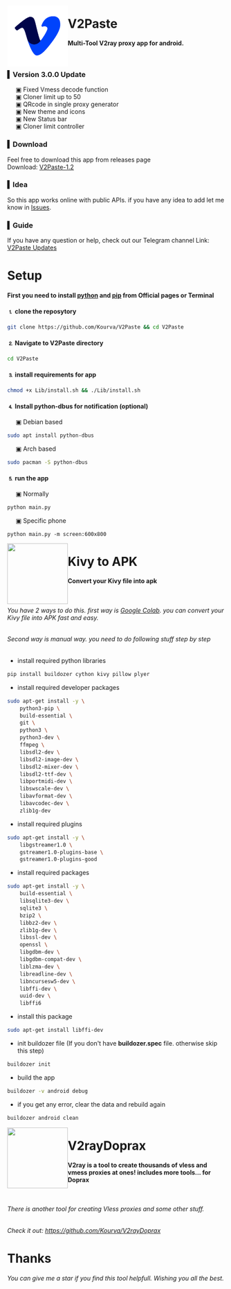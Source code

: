<p>
    <img align="left" src="https://github.com/Kourva/V2Paste/blob/main/Data/icon.png" width=140 height=140 />
    <h1> V2Paste </h1>
    <p><b> Multi-Tool V2ray proxy app for android.</b></p>
</p>
<br>

### ▍Version 3.0.0 Update
&nbsp;&nbsp;&nbsp;&nbsp; ▣ Fixed Vmess decode function <br>
&nbsp;&nbsp;&nbsp;&nbsp; ▣ Cloner limit up to 50 <br>
&nbsp;&nbsp;&nbsp;&nbsp; ▣ QRcode in single proxy generator <br>
&nbsp;&nbsp;&nbsp;&nbsp; ▣ New theme and icons <br>
&nbsp;&nbsp;&nbsp;&nbsp; ▣ New Status bar <br>
&nbsp;&nbsp;&nbsp;&nbsp; ▣ Cloner limit controller <br>

### ▍Download 
Feel free to download this app from releases page
<br>Download: [V2Paste-1.2](https://github.com/Kourva/V2Paste/releases/tag/v3.0.0)

### ▍Idea
So this app works online with public APIs. if you have any idea to add let me know in [Issues](https://github.com/Kourva/V2Paste/issues).

### ▍Guide
If you have any question or help, check out our Telegram channel
Link: [V2Paste Updates](https://t.me/V2Paste)

# Setup
#### First you need to install [python](https://www.python.org/) and [pip](https://pypi.org/project/pip/) from Official pages or Terminal
#### ⒈ clone the reposytory
```bash
git clone https://github.com/Kourva/V2Paste && cd V2Paste
```
#### ⒉ Navigate to V2Paste directory
```bash
cd V2Paste
```
#### ⒊ install requirements for app
```bash
chmod +x Lib/install.sh && ./Lib/install.sh
```
#### ⒋ Install python-dbus for notification (optional)
&nbsp;&nbsp;&nbsp;&nbsp; ▣ Debian based
```bash
sudo apt install python-dbus
```
&nbsp;&nbsp;&nbsp;&nbsp; ▣ Arch based
```bash
sudo pacman -S python-dbus
```
#### ⒌ run the app
&nbsp;&nbsp;&nbsp;&nbsp; ▣ Normally
```bash
python main.py
```
&nbsp;&nbsp;&nbsp;&nbsp; ▣ Specific phone
```
python main.py -m screen:600x800
```

<p>
    <img align="left" src="https://user-images.githubusercontent.com/118578799/219371927-2ebe765b-cdef-4b61-94d5-abd2b63d56f9.png" width=140 height=140 />
    <h1> Kivy to APK </h1>
    <p><b> Convert your Kivy file into apk </b></p>
</p><br>

###### You have 2 ways to do this. first way is [Google Colab](https://colab.research.google.com/). you can convert your Kivy file into APK fast and easy.
###### Second way is manual way. you need to do following stuff step by step
+ install required python libraries
```bash
pip install buildozer cython kivy pillow plyer
```
+ install required developer packages
```bash
sudo apt-get install -y \
    python3-pip \
    build-essential \
    git \
    python3 \
    python3-dev \
    ffmpeg \
    libsdl2-dev \
    libsdl2-image-dev \
    libsdl2-mixer-dev \
    libsdl2-ttf-dev \
    libportmidi-dev \
    libswscale-dev \
    libavformat-dev \
    libavcodec-dev \
    zlib1g-dev
```
+ install required plugins
```bash
sudo apt-get install -y \
    libgstreamer1.0 \
    gstreamer1.0-plugins-base \
    gstreamer1.0-plugins-good
```
+ install required packages
```bash
sudo apt-get install -y \
    build-essential \
    libsqlite3-dev \
    sqlite3 \
    bzip2 \
    libbz2-dev \
    zlib1g-dev \
    libssl-dev \
    openssl \
    libgdbm-dev \
    libgdbm-compat-dev \
    liblzma-dev \
    libreadline-dev \
    libncursesw5-dev \
    libffi-dev \
    uuid-dev \
    libffi6
```
+ install this package
```bash
sudo apt-get install libffi-dev
```
+ init buildozer file (If you don't have **buildozer.spec** file. otherwise skip this step)
```bash
buildozer init
```
+ build the app
```bash
buildozer -v android debug
```
+ if you get any error, clear the data and rebuild again
```bash
buildozer android clean
```

<p>
    <img align="left" src="https://i0.wp.com/img.aapks.com/imgs/c/9/5/c95d7d8f2388afd94a20fd5004105246_icon.png?w=180" width=140 height=140 />
    <h1> V2rayDoprax </h1>
    <p><b> V2ray is a tool to create thousands of vless and vmess proxies at ones! includes more tools... for Doprax</b></p>
</p><br>

###### There is another tool for creating Vless proxies and some other stuff.
###### Check it out: https://github.com/Kourva/V2rayDoprax


# Thanks
###### You can give me a star if you find this tool helpfull. Wishing you all the best.
